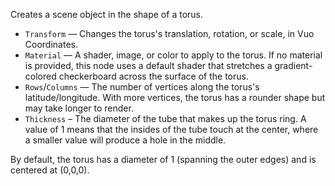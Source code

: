 Creates a scene object in the shape of a torus.

- `Transform` — Changes the torus's translation, rotation, or scale, in Vuo Coordinates.
- `Material` — A shader, image, or color to apply to the torus. If no material is provided, this node uses a default shader that stretches a gradient-colored checkerboard across the surface of the torus.
- `Rows`/`Columns` — The number of vertices along the torus's latitude/longitude. With more vertices, the torus has a rounder shape but may take longer to render.
- `Thickness` – The diameter of the tube that makes up the torus ring.  A value of 1 means that the insides of the tube touch at the center, where a smaller value will produce a hole in the middle.

By default, the torus has a diameter of 1 (spanning the outer edges) and is centered at (0,0,0).
